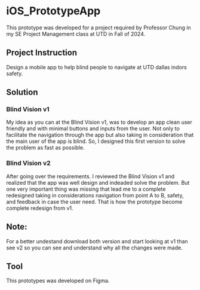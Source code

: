# iOS_PrototypeApp

This prototype was developed for a project required by Professor Chung in my SE Project Management class at UTD in Fall of 2024.

## Project Instruction
Design a mobile app to help blind people to navigate at UTD dallas indors safety.

## Solution

### Blind Vision v1
My idea as you can at the Blind Vision v1, was to develop an app clean user friendly and with minimal buttons and inputs from the user. 
Not only to facilitate the navigation through the app but also taking in consideration that the main user of the app is blind.
So, I designed this first version to solve the problem as fast as possible.

### Blind Vision v2
After going over the requirements. I reviewed the Blind Vision v1 and realized that the app was well design and indeaded solve the problem.
But one very important thing was missing that lead me to a complete redesigned taking in considerations navigation from point A to B, safety, 
and feedback in case the user need. That is how the prototype become complete redesign from v1.

## Note:
For a better undestand download both version and start looking at v1 than see v2 so you can see and understand why all the changes were made.

## Tool
This prototypes was developed on Figma.
